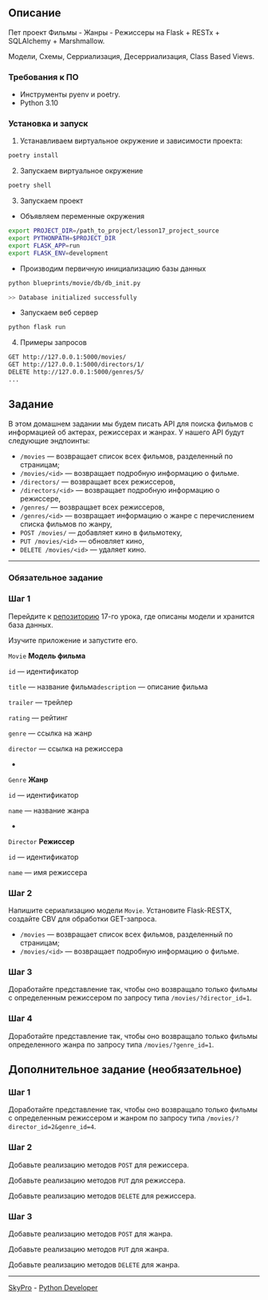 ## Описание
Пет проект Фильмы - Жанры - Режиссеры на Flask + RESTx + SQLAlchemy + Marshmallow.

Модели, Схемы, Серриализация, Десерриализация, Class Based Views.

### Требования к ПО
- Инструменты pyenv и poetry.
- Python 3.10

### Установка и запуск
1. Устанавливаем виртуальное окружение и зависимости проекта:
```bash
poetry install
```

2. Запускаем виртуальное окружение
```bash
poetry shell
```

3. Запускаем проект

 - Объявляем переменные окружения
```bash
export PROJECT_DIR=/path_to_project/lesson17_project_source
export PYTHONPATH=$PROJECT_DIR
export FLASK_APP=run     
export FLASK_ENV=development   
```
- Производим первичную инициализацию базы данных
```bash
python blueprints/movie/db/db_init.py

>> Database initialized successfully
```
- Запускаем веб сервер
```bash
python flask run
```
4. Примеры запросов
```bash
GET http://127.0.0.1:5000/movies/
GET http://127.0.0.1:5000/directors/1/
DELETE http://127.0.0.1:5000/genres/5/
...
```
## Задание
В этом домашнем задании мы будем писать API для поиска фильмов с информацией об актерах, режиссерах и жанрах. У нашего API будут следующие эндпоинты:

- `/movies` — возвращает список всех фильмов, разделенный по страницам;
- `/movies/<id>` — возвращает подробную информацию о фильме.
- `/directors/` — возвращает всех режиссеров,
- `/directors/<id>` — возвращает подробную информацию о режиссере,
- `/genres/` —  возвращает всех режиссеров,
- `/genres/<id>` — возвращает информацию о жанре с перечислением списка фильмов по жанру,
- `POST /movies/` —  добавляет кино в фильмотеку,
- `PUT /movies/<id>` —  обновляет кино,
- `DELETE /movies/<id>` —  удаляет кино.

---

### Обязательное задание

### Шаг 1

Перейдите к [репозиторию](https://github.com/skypro-008/lesson17_project_source) 17-го урока, где описаны модели и хранится база данных.

Изучите приложение и запустите его.

`Movie` **Модель фильма**

`id` — идентификатор

`title` — название фильма`description`  — описание фильма

`trailer` — трейлер 

`rating` — рейтинг

`genre` — ссылка на жанр

`director` — ссылка на режиссера

*

`Genre` **Жанр**

`id` — идентификатор

`name` — название жанра

*

`Director` **Режиссер**

`id` — идентификатор

`name` — имя режиссера

### Шаг 2

Напишите сериализацию модели `Movie`.
Установите Flask-RESTX, создайте CBV для обработки GET-запроса.

- `/movies` — возвращает список всех фильмов, разделенный по страницам;
- `/movies/<id>` — возвращает подробную информацию о фильме.

### Шаг 3

Доработайте представление так, чтобы оно возвращало только фильмы с определенным режиссером по запросу типа `/movies/?director_id=1`.

### Шаг 4

Доработайте представление так, чтобы оно возвращало только фильмы определенного жанра  по запросу типа `/movies/?genre_id=1`.

## Дополнительное задание (необязательное)

### Шаг 1


Доработайте представление так, чтобы оно возвращало только фильмы с определенным режиссером и жанром по запросу типа `/movies/?director_id=2&genre_id=4`.

### Шаг 2

Добавьте реализацию методов `POST` для режиссера.

Добавьте реализацию методов `PUT` для режиссера.

Добавьте реализацию методов `DELETE` для режиссера.

### Шаг 3

Добавьте реализацию методов `POST` для жанра.

Добавьте реализацию методов `PUT` для жанра.

Добавьте реализацию методов `DELETE` для жанра.

---
[SkyPro](https://sky.pro) - [Python Developer](https://sky.pro/courses/programming/python-web-course)

